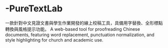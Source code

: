 # -PureTextLab
一款針對中文見證文書與學生作業開發的線上校稿工具，具備用字替換、全形標點轉換與風格提示功能。 A web-based tool for proofreading Chinese documents, featuring word replacement, punctuation normalization, and style highlighting for church and academic use.
